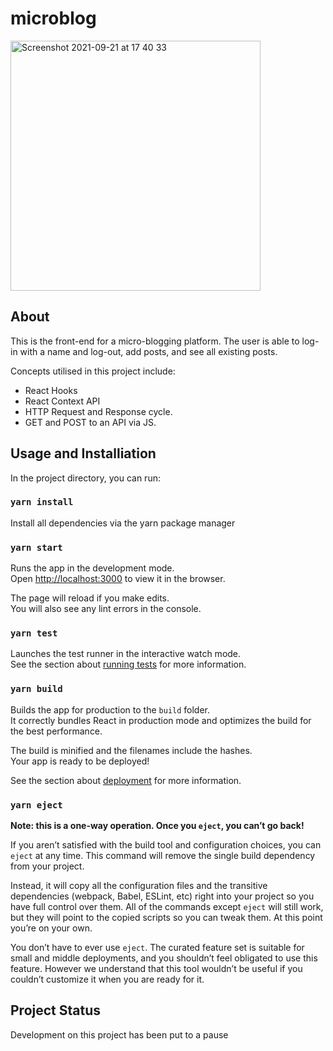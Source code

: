 # microblog

<img width="400" alt="Screenshot 2021-09-21 at 17 40 33" src="https://user-images.githubusercontent.com/43793942/134211781-c61e6e4a-3635-41e2-b622-bf71a2b19ef2.png">

## About

This is the front-end for a micro-blogging platform. The user is able to log-in with a name and log-out, add posts, and see all existing posts. 

Concepts utilised in this project include:
- React Hooks
- React Context API
- HTTP Request and Response cycle. 
- GET and POST to an API via JS. 

## Usage and Installiation

In the project directory, you can run:

### `yarn install`

Install all dependencies via the yarn package manager

### `yarn start`

Runs the app in the development mode.\
Open [http://localhost:3000](http://localhost:3000) to view it in the browser.

The page will reload if you make edits.\
You will also see any lint errors in the console.

### `yarn test`

Launches the test runner in the interactive watch mode.\
See the section about [running tests](https://facebook.github.io/create-react-app/docs/running-tests) for more information.

### `yarn build`

Builds the app for production to the `build` folder.\
It correctly bundles React in production mode and optimizes the build for the best performance.

The build is minified and the filenames include the hashes.\
Your app is ready to be deployed!

See the section about [deployment](https://facebook.github.io/create-react-app/docs/deployment) for more information.

### `yarn eject`

**Note: this is a one-way operation. Once you `eject`, you can’t go back!**

If you aren’t satisfied with the build tool and configuration choices, you can `eject` at any time. This command will remove the single build dependency from your project.

Instead, it will copy all the configuration files and the transitive dependencies (webpack, Babel, ESLint, etc) right into your project so you have full control over them. All of the commands except `eject` will still work, but they will point to the copied scripts so you can tweak them. At this point you’re on your own.

You don’t have to ever use `eject`. The curated feature set is suitable for small and middle deployments, and you shouldn’t feel obligated to use this feature. However we understand that this tool wouldn’t be useful if you couldn’t customize it when you are ready for it.


## Project Status

Development on this project has been put to a pause  
